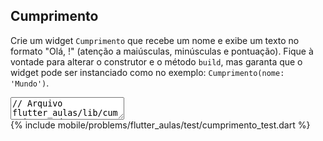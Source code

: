 ## Cumprimento

Crie um widget `Cumprimento` que recebe um nome e exibe um texto no formato "Olá, <nome>!" (atenção a maiúsculas, minúsculas e pontuação). Fique à vontade para alterar o construtor e o método `build`, mas garanta que o widget pode ser instanciado como no exemplo: `Cumprimento(nome: 'Mundo')`.

<textarea class="code lang-flutter" data-filename="flutter_aulas/lib/cumprimento.dart">
// Arquivo flutter_aulas/lib/cumprimento.dart
import 'package:flutter/material.dart';

void main() {
  runApp(const Cumprimento(nome: 'Mundo'));
}

class Cumprimento extends StatelessWidget {
  const Cumprimento({super.key, String? nome});

  @override
  Widget build(BuildContext context) {
    return const Placeholder();
  }
}
</textarea>

<div class="testcode">
{% include mobile/problems/flutter_aulas/test/cumprimento_test.dart %}
</div>